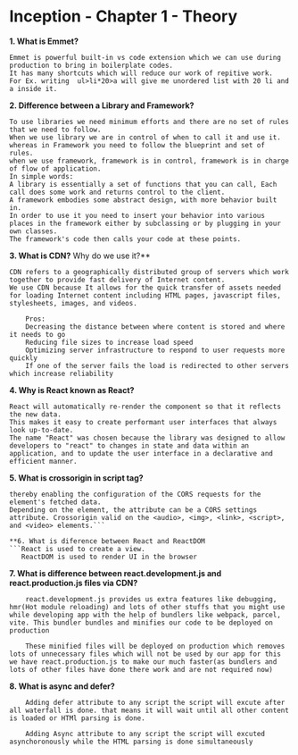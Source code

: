 # Inception - Chapter 1 - Theory

**1.  What is Emmet?**
```
Emmet is powerful built-in vs code extension which we can use during production to bring in boilerplate codes. 
It has many shortcuts which will reduce our work of repitive work.
For Ex. writing  ul>li*20>a will give me unordered list with 20 li and a inside it.
```

**2. Difference between a Library and Framework?**
```
To use libraries we need minimum efforts and there are no set of rules that we need to follow. 
When we use library we are in control of when to call it and use it. 
whereas in Framework you need to follow the blueprint and set of rules. 
when we use framework, framework is in control, framework is in charge of flow of application.
In simple words:
A library is essentially a set of functions that you can call, Each call does some work and returns control to the client.
A framework embodies some abstract design, with more behavior built in. 
In order to use it you need to insert your behavior into various places in the framework either by subclassing or by plugging in your own classes. 
The framework's code then calls your code at these points.
```
**3. What is CDN?** Why do we use it?**
```CDN: Content Delivery Network
CDN refers to a geographically distributed group of servers which work together to provide fast delivery of Internet content. 
We use CDN because It allows for the quick transfer of assets needed for loading Internet content including HTML pages, javascript files, stylesheets, images, and videos. 

    Pros:
    Decreasing the distance between where content is stored and where it needs to go
    Reducing file sizes to increase load speed
    Optimizing server infrastructure to respond to user requests more quickly
    If one of the server fails the load is redirected to other servers which increase reliability
```
**4. Why is React known as React?**
```React's ability to react to changes in data. When the data in a React component changes, 
React will automatically re-render the component so that it reflects the new data. 
This makes it easy to create performant user interfaces that always look up-to-date.
The name "React" was chosen because the library was designed to allow developers to "react" to changes in state and data within an application, and to update the user interface in a declarative and efficient manner.
```
**5. What is crossorigin in script tag?**
```The crossorigin attribute provides support for CORS, defining how the element handles cross-origin requests, 
thereby enabling the configuration of the CORS requests for the element's fetched data. 
Depending on the element, the attribute can be a CORS settings attribute. Crossorigin valid on the <audio>, <img>, <link>, <script>, and <video> elements.```

**6. What is diference between React and ReactDOM
```React is used to create a view.
   ReactDOM is used to render UI in the browser
```
**7. What is difference between react.development.js and react.production.js files via CDN?**
```
    react.development.js provides us extra features like debugging, hmr(Hot module reloading) and lots of other stuffs that you might use while developing app with the help of bundlers like webpack, parcel, vite. This bundler bundles and minifies our code to be deployed on production
    
    These minified files will be deployed on production which removes lots of unnecessary files which will not be used by our app for this we have react.production.js to make our much faster(as bundlers and lots of other files have done there work and are not required now)
```
**8. What is async and defer?**
```
    Adding defer attribute to any script the script will excute after all waterfall is done. that means it will wait until all other content is loaded or HTMl parsing is done. 

    Adding Async attribute to any script the script will excuted asynchoronously while the HTML parsing is done simultaneously 
```
